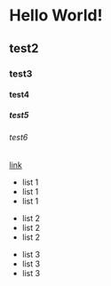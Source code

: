# Hello World!

## test2
### test3
#### test4
##### test5
###### test6

[link](http://bing.com/url)

* list 1
* list 1
* list 1

+ list 2
+ list 2
+ list 2

- list 3
- list 3
- list 3
